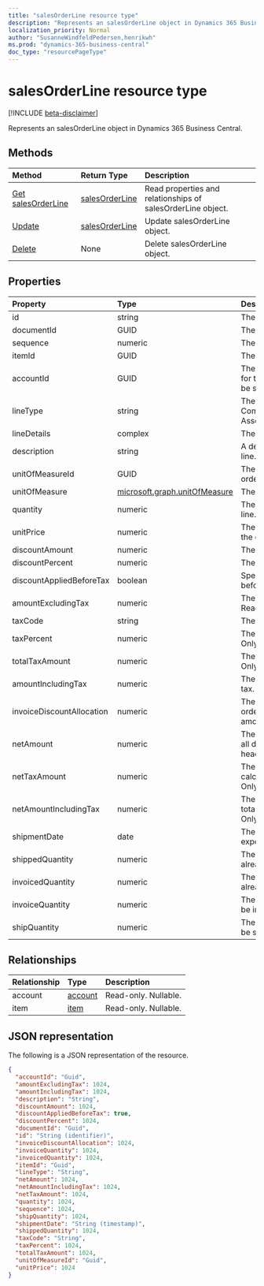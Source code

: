 ```yaml
---
title: "salesOrderLine resource type"
description: "Represents an salesOrderLine object in Dynamics 365 Business Central."
localization_priority: Normal
author: "SusanneWindfeldPedersen,henrikwh"
ms.prod: "dynamics-365-business-central"
doc_type: "resourcePageType"
---
```


# salesOrderLine resource type

[!INCLUDE [beta-disclaimer](../../includes/beta-disclaimer.md)]

Represents an salesOrderLine object in Dynamics 365 Business Central.

## Methods

| Method       | Return Type | Description |
|:-------------|:------------|:------------|
| [Get salesOrderLine](../api/dynamics-salesorderline-get.md) | [salesOrderLine](dynamics-salesorderline.md) | Read properties and relationships of salesOrderLine object. |
| [Update](../api/dynamics-salesorderline-update.md) | [salesOrderLine](dynamics-salesorderline.md) | Update salesOrderLine object. |
| [Delete](../api/dynamics-salesorderline-delete.md) | None | Delete salesOrderLine object. |

## Properties

| Property     | Type        | Description |
|:-------------|:------------|:------------|
|id|string|The ID of the order line.|
|documentId|GUID|The ID of the parent order.|
|sequence|numeric|The line sequence number.|
|itemId|GUID|The Id of the item in the order line.|
|accountId|GUID|The Id of the Account that will be used for this line. lineType will automatically be set to "Account" if this is set.|
|lineType|string|The type of the line. Can be Comment,Account,Item,Resource,Fixed Asset,Charge|
|lineDetails|complex|The details of the line.|
|description|string|A description of the item in the order line.|
|unitOfMeasureId|GUID|The Id of the unit of measure in the order line.|
|unitOfMeasure|[microsoft.graph.unitOfMeasure](../resources/dynamics_complextypes.md)|The unit of measure complex type.|
|quantity|numeric|The quantity of the item in the order line.|
|unitPrice|numeric|The unit price of each individual item in the order line.|
|discountAmount|numeric|The line discount amount.|
|discountPercent|numeric|The line discount percent.|
|discountAppliedBeforeTax|boolean|Specified if the discount is applied before tax. Read-Only.|
|amountExcludingTax|numeric|The line amount excluding the tax. Read-Only.|
|taxCode|string|The tax code for the line.|
|taxPercent|numeric|The tax percent for the line. Read-Only.|
|totalTaxAmount|numeric|The total tax amount for the line. Read-Only.|
|amountIncludingTax|numeric|The total amount for the line including tax. Read-Only.|
|invoiceDiscountAllocation|numeric|The invoice discount allocation is the order discount distributed on the total amount. Read-Only.|
|netAmount|numeric|The net amount is the amount including all discounts (taken from order header). Read-Only.|
|netTaxAmount|numeric|The net tax amount is the tax amount calculated from net amount. Read-Only.|
|netAmountIncludingTax|numeric|The net amount including tax is the total net amount including tax. Read-Only.|
|shipmentDate|date|The date the item in the line is expected to ship.|
|shippedQuantity|numeric|The quantity of items from the order already shipped.|
|invoicedQuantity|numeric|The quantity of items from the order already invoiced.|
|invoiceQuantity|numeric|The quantity of items from the order to be invoiced.|
|shipQuantity|numeric|The quantity of items from the order to be shipped.|

## Relationships

| Relationship | Type        | Description |
|:-------------|:------------|:------------|
|account|[account](dynamics-account.md)| Read-only. Nullable.|
|item|[item](dynamics-item.md)| Read-only. Nullable.|

## JSON representation

The following is a JSON representation of the resource.

<!-- {
  "blockType": "resource",
  "optionalProperties": [

  ],
  "@odata.type": "microsoft.graph.salesOrderLine",
  "baseType": "",
  "keyProperty": "id"
}-->

```json
{
  "accountId": "Guid",
  "amountExcludingTax": 1024,
  "amountIncludingTax": 1024,
  "description": "String",
  "discountAmount": 1024,
  "discountAppliedBeforeTax": true,
  "discountPercent": 1024,
  "documentId": "Guid",
  "id": "String (identifier)",
  "invoiceDiscountAllocation": 1024,
  "invoiceQuantity": 1024,
  "invoicedQuantity": 1024,
  "itemId": "Guid",
  "lineType": "String",
  "netAmount": 1024,
  "netAmountIncludingTax": 1024,
  "netTaxAmount": 1024,
  "quantity": 1024,
  "sequence": 1024,
  "shipQuantity": 1024,
  "shipmentDate": "String (timestamp)",
  "shippedQuantity": 1024,
  "taxCode": "String",
  "taxPercent": 1024,
  "totalTaxAmount": 1024,
  "unitOfMeasureId": "Guid",
  "unitPrice": 1024
}
```

<!-- uuid: 16cd6b66-4b1a-43a1-adaf-3a886856ed98
2019-02-04 14:57:30 UTC -->
<!-- {
  "type": "#page.annotation",
  "description": "salesOrderLine resource",
  "keywords": "",
  "section": "documentation",
  "tocPath": ""
}-->